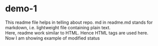 # demo-1
This readme file helps in telling about repo.  md in readme.md stands for markdown, i.e. lightweight file containing plain text.
<br>
Here, readme work similar to HTML. Hence HTML tags are used here. 
<br>
Now I am showing example of modified status